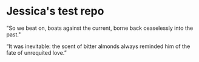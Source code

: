 # Jessica's test repo

"So we beat on, boats against the current, borne back ceaselessly into the past."

“It was inevitable: the scent of bitter almonds always reminded him of the fate of unrequited love.”
